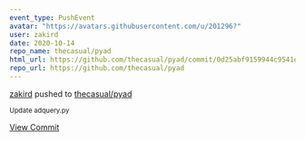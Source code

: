 ```yaml
---
event_type: PushEvent
avatar: "https://avatars.githubusercontent.com/u/201296?"
user: zakird
date: 2020-10-14
repo_name: thecasual/pyad
html_url: https://github.com/thecasual/pyad/commit/0d25abf9159944c9541ed09d53ab6be143de26e0
repo_url: https://github.com/thecasual/pyad
---
```


<a href='https://github.com/zakird' target='_blank'>zakird</a> pushed to <a href='https://github.com/thecasual/pyad' target='_blank'>thecasual/pyad</a>

<small>Update adquery.py</small>

<a href='https://github.com/thecasual/pyad/commit/0d25abf9159944c9541ed09d53ab6be143de26e0' target='_blank'>View Commit</a>
